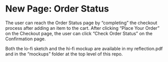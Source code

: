 # New Page: Order Status
The user can reach the Order Status page by “completing” the checkout process after adding an item to the cart. After clicking “Place Your Order” on the Checkout page, the user can click “Check Order Status” on the Confirmation page.

Both the lo-fi sketch and the hi-fi mockup are available in my reflection.pdf and in the “mockups” folder at the top level of this repo.

